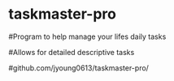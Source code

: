 # taskmaster-pro

#Program to help manage your lifes daily tasks

#Allows for detailed descriptive tasks

#github.com/jyoung0613/taskmaster-pro/
